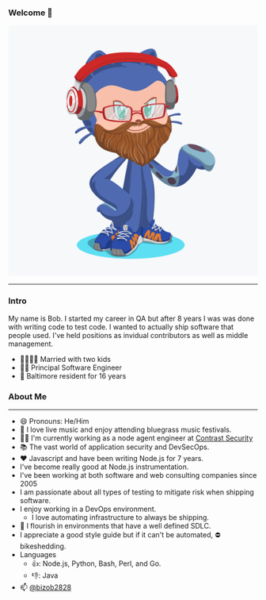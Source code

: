 ### Welcome 👋
![Octocat Profile Pic](https://github.com/bizob2828/bizob2828/blob/master/bob-octocat.png)

---------------
### Intro
My name is Bob. I started my career in QA but after 8 years I was was done with writing code to test code. I wanted to actually ship software that people used. I've held positions as invidual contributors as well as middle management.

 - 👨‍👩‍👧‍👦 Married with two kids
 - 👨‍💻 Principal Software Engineer
 - 🦀 Baltimore resident for 16 years


### About Me
------------
 - 😄 Pronouns: He/Him
 - 🎻 I love live music and enjoy attending bluegrass music festivals.
 - 🐱‍💻 I'm currently working as a node agent engineer at [Contrast Security](https://www.contrastsecurity.com)
 - 📚 The vast world of application security and DevSecOps.
 - ❤️  Javascript and have been writing Node.js for 7 years.
 - I've become really good at Node.js instrumentation.
 - I've been working at both software and web consulting companies since 2005
 - I am passionate about all types of testing to mitigate risk when shipping software.
 - I enjoy working in a DevOps environment.
   - I love automating infrastructure to always be shipping.
 - 🌱 I flourish in environments that have a well defined SDLC.
 - I appreciate a good style guide but if it can't be automated, ⛔ bikeshedding.
 - Languages
    - 👍: Node.js, Python, Bash, Perl, and Go.
    - 👎: Java
 - 📫 [@bizob2828](https://www.twitter.com/bizob2828)


